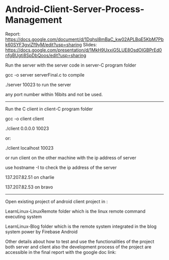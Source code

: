 # Android-Client-Server-Process-Management


Report:
https://docs.google.com/document/d/1Dqhsl8mBaC_kw02APLBqE5KbM7Pbk60SYF3gviZf9yM/edit?usp=sharing
Slides:
https://docs.google.com/presentation/d/1MkH9UxxiG5LUE8OsdOIGBPrEd0nfgBUgti8SpDbQoos/edit?usp=sharing

Run the server with the server code in server-C program folder


gcc -o server serverFinal.c to compile


./server 10023 to run the server


any port number within 16bits and not be used.



*******


Run the C client in client-C program folder


gcc -o client client


./client 0.0.0.0 10023


or:


./client localhost 10023


or run client on the other machine with the ip address of server


use hostname -I to check the ip address of the server


137.207.82.51 on charlie


137.207.82.53 on bravo


********


Open existing project of android client project in :


LearnLinux-LinuxRemote folder which is the linux remote command executing system


LearnLinux-Blog folder which is the remote system integrated in the blog system power by Firebase Android


Other details about how to test and use the functionalities of the project both server and client also the development process of the project are accessible in the final report with the google doc link:

